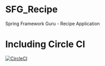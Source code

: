 # SFG_Recipe
Spring Framework Guru - Recipe Application

# Including Circle CI
[![CircleCI](https://circleci.com/gh/Veeteq/SFG_Recipe/tree/master.svg?style=svg)](https://circleci.com/gh/Veeteq/SFG_Recipe/tree/master)

